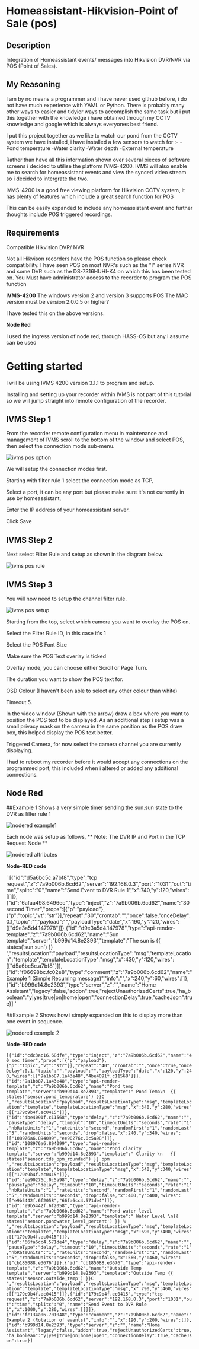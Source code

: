 # Homeassistant-Hikvision-Point of Sale (pos)

## Description 
Integration of Homeassistant events/ messages into Hikvision DVR/NVR via POS (Point of Sales).

## My Reasoning

I am by no means a programmer and i have never used github before, i do not have much experience with YAML or Python. There is probably many other ways to easier and tidyier ways to accomplish the same task but i put this together with the knowledge i have obtained through my CCTV knowledge and google which is always everyones best friend.

I put this project together as we like to watch our pond from the CCTV system we have installed, i have installed a few sensors to watch for :-
	-Pond temperature
	-Water clarity
	-Water depth
	-External temperature
	
Rather than have all this information shown over several pieces of software screens i decided to utilise the platform IVMS-4200. IVMS will also enable me to search for homeassistant events and view the synced video stream so i decided to intergrate the two.

IVMS-4200 is a good free viewing platform for Hikvision CCTV system, it has plenty of features which include a great search function for POS

This can be easily expanded to include any homeassistant event and further thoughts include POS triggered recordings.

## Requirements

Compatible Hikvision DVR/ NVR

Not all Hikvison recorders have the POS function so please check compatibility. I have seen POS on most NVR's such as the "I" series NVR and some DVR such as the DS-7316HUHI-K4 on which this has been tested on.
You Must have administrator access to the recorder to program the POS function

**IVMS-4200**
The windows version 2 and version 3 supports POS
The MAC version must be version 2.0.0.5 or higher?

I have tested this on the above versions.

**Node Red**

I used the ingress version of node red, through HASS-OS but any i assume can be used 

# Getting started
I will be using IVMS 4200 version 3.1.1 to program and setup.

Installing and setting up your recorder within IVMS is not part of this tutorial so we will jump straight into remote configuration of the recorder.

## IVMS Step 1

From the recorder remote configuration menu in maintenance and management of IVMS scroll to the bottom of the window and select POS, then select the connection mode sub-menu.

![ivms pos option](https://user-images.githubusercontent.com/53712651/94496365-17509a00-01ec-11eb-97a9-5cc1af0e1805.PNG)

We will setup the connection modes first.

Starting with filter rule 1 select the connection mode as TCP,

Select a port, it can be any port but please make sure it's not currently in use by homeassistant,

Enter the IP address of your homeassistant server.

Click Save

## IVMS Step 2

Next select Filter Rule and setup as shown in the diagram below.

![ivms pos rule](https://user-images.githubusercontent.com/53712651/94603910-d362a100-028e-11eb-8a2c-f887fa47248a.PNG)

## IVMS Step 3

You will now need to setup the channel filter rule.

![ivms pos setup](https://user-images.githubusercontent.com/53712651/94604494-b24e8000-028f-11eb-8eb4-039fbe5a4c66.png)

Starting from the top, select which camera you want to overlay the POS on.

Select the Filter Rule ID, in this case it's 1

Select the POS Font Size

Make sure the POS Text overlay is ticked

Overlay mode, you can choose either Scroll or Page Turn.

The duration you want to show the POS text for.

OSD Colour (I haven't been able to select any other colour than white)

Timeout 5.


In the video window (Shown with the arrow) draw a box where you want to position the POS text to be displayed. As an additional step i setup was a small privacy mask on the camera in the same position as the POS draw box, this helped display the POS text better.

Triggered Camera, for now select the camera channel you are currently displaying.



I had to reboot my recorder before it would accept any connections on the programmed port, this included when i altered or added any additional connections.


## Node Red

##Example 1
Shows a very simple timer sending the sun.sun state to the DVR as filter rule 1


![nodered example1](https://user-images.githubusercontent.com/53712651/94610575-694ef980-0298-11eb-8dde-91e788822d94.png)


Each node was setup as follows, ** Note: The DVR IP and Port in the TCP Request Node **

![nodered attributes](https://user-images.githubusercontent.com/53712651/94612503-1cb8ed80-029b-11eb-9408-7e241374dd84.png)


**Node-RED code**

` [{"id":"d5a6bc5c.a7bf8","type":"tcp request","z":"7a9b006b.6cd62","server":"192.168.0.3","port":"1031","out":"time","splitc":"0","name":"Send Event to DVR Rule 1","x":740,"y":120,"wires":[[]]},{"id":"6afaa498.6496ec","type":"inject","z":"7a9b006b.6cd62","name":"30 second Timer","props":[{"p":"payload"},{"p":"topic","vt":"str"}],"repeat":"30","crontab":"","once":false,"onceDelay":0.1,"topic":"","payload":"","payloadType":"date","x":190,"y":120,"wires":[["d9e3a5d4.147978"]]},{"id":"d9e3a5d4.147978","type":"api-render-template","z":"7a9b006b.6cd62","name":"Sun template","server":"b999d14.8e2393","template":"The sun is {{ states('sun.sun') }} ","resultsLocation":"payload","resultsLocationType":"msg","templateLocation":"template","templateLocationType":"msg","x":430,"y":120,"wires":[["d5a6bc5c.a7bf8"]]},{"id":"f06698bc.fc02e8","type":"comment","z":"7a9b006b.6cd62","name":"Example 1  (Simple Recurring message)","info":"","x":240,"y":60,"wires":[]},{"id":"b999d14.8e2393","type":"server","z":"","name":"Home Assistant","legacy":false,"addon":true,"rejectUnauthorizedCerts":true,"ha_boolean":"y|yes|true|on|home|open","connectionDelay":true,"cacheJson":true}] 
'

##Example 2 
Shows how i simply expanded on this to display more than one event in sequence.

![nodered example 2](https://user-images.githubusercontent.com/53712651/94613678-e11f2300-029c-11eb-8964-2247c78e23ee.png)

**Node-RED code**

` [{"id":"cdc3ac16.68dfe","type":"inject","z":"7a9b006b.6cd62","name":"40 sec timer","props":[{"p":"payload"},{"p":"topic","vt":"str"}],"repeat":"40","crontab":"","once":true,"onceDelay":0.1,"topic":"","payload":"","payloadType":"date","x":120,"y":240,"wires":[["9a1bb87.1a43e48","4be4091f.c11568"]]},{"id":"9a1bb87.1a43e48","type":"api-render-template","z":"7a9b006b.6cd62","name":"Pond temp template","server":"b999d14.8e2393","template":" Pond Temp\n  {{ states('sensor.pond_temperature') }}C ","resultsLocation":"payload","resultsLocationType":"msg","templateLocation":"template","templateLocationType":"msg","x":340,"y":280,"wires":[["179c9b4f.ec0415"]]},{"id":"4be4091f.c11568","type":"delay","z":"7a9b006b.6cd62","name":"","pauseType":"delay","timeout":"10","timeoutUnits":"seconds","rate":"1","nbRateUnits":"1","rateUnits":"second","randomFirst":"1","randomLast":"5","randomUnits":"seconds","drop":false,"x":240,"y":340,"wires":[["108976a6.894099","ee90276c.0c5a98"]]},{"id":"108976a6.894099","type":"api-render-template","z":"7a9b006b.6cd62","name":"Pond clarity template","server":"b999d14.8e2393","template":" Clarity \n   {{ states('sensor.tds_ppm_rounded') }} ppm ","resultsLocation":"payload","resultsLocationType":"msg","templateLocation":"template","templateLocationType":"msg","x":540,"y":340,"wires":[["179c9b4f.ec0415"]]},{"id":"ee90276c.0c5a98","type":"delay","z":"7a9b006b.6cd62","name":"","pauseType":"delay","timeout":"10","timeoutUnits":"seconds","rate":"1","nbRateUnits":"1","rateUnits":"second","randomFirst":"1","randomLast":"5","randomUnits":"seconds","drop":false,"x":400,"y":400,"wires":[["e9b5442f.6f2058","66fa6cc4.571de4"]]},{"id":"e9b5442f.6f2058","type":"api-render-template","z":"7a9b006b.6cd62","name":"Pond water level template","server":"b999d14.8e2393","template":" Water Level \n{{ states('sensor.pondwater_level_percent') }} % ","resultsLocation":"payload","resultsLocationType":"msg","templateLocation":"template","templateLocationType":"msg","x":690,"y":400,"wires":[["179c9b4f.ec0415"]]},{"id":"66fa6cc4.571de4","type":"delay","z":"7a9b006b.6cd62","name":"","pauseType":"delay","timeout":"10","timeoutUnits":"seconds","rate":"1","nbRateUnits":"1","rateUnits":"second","randomFirst":"1","randomLast":"5","randomUnits":"seconds","drop":false,"x":560,"y":460,"wires":[["cb185088.e3676"]]},{"id":"cb185088.e3676","type":"api-render-template","z":"7a9b006b.6cd62","name":"Outside Temp template","server":"b999d14.8e2393","template":"Outside Temp {{ states('sensor.outside_temp') }}C ","resultsLocation":"payload","resultsLocationType":"msg","templateLocation":"template","templateLocationType":"msg","x":790,"y":460,"wires":[["179c9b4f.ec0415"]]},{"id":"179c9b4f.ec0415","type":"tcp request","z":"7a9b006b.6cd62","server":"192.168.0.3","port":"1031","out":"time","splitc":"0","name":"Send Event to DVR Rule 1","x":1000,"y":280,"wires":[[]]},{"id":"fc134a06.701048","type":"comment","z":"7a9b006b.6cd62","name":"Example 2 (Rotation of events)","info":"","x":190,"y":200,"wires":[]},{"id":"b999d14.8e2393","type":"server","z":"","name":"Home Assistant","legacy":false,"addon":true,"rejectUnauthorizedCerts":true,"ha_boolean":"y|yes|true|on|home|open","connectionDelay":true,"cacheJson":true}]
`

